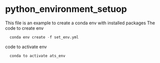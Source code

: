 # python_environment_setuop
This file is an example to create a conda env with installed packages
The code to create env
```python
  conda env create -f set_env.yml
```
code to activate env
<br>
```python
  conda to activate ats_env
```

